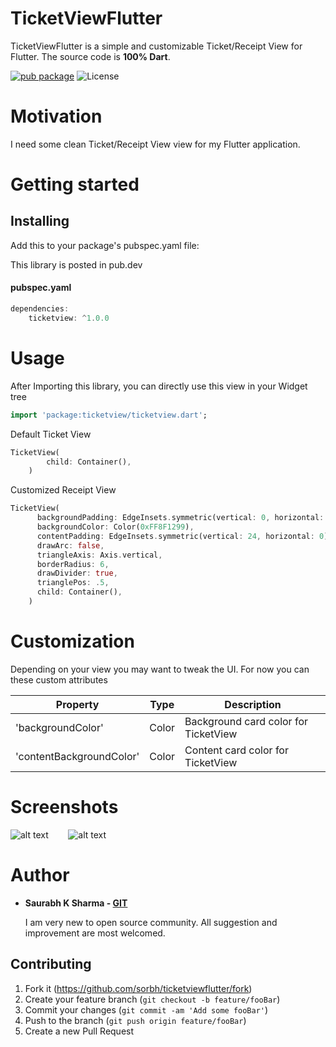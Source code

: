 
# TicketViewFlutter
TicketViewFlutter is a simple and customizable Ticket/Receipt View for Flutter.
The source code is **100% Dart**.

[![pub package](https://img.shields.io/pub/v/ticketview.svg?style=flat-square)](https://pub.dartlang.org/packages/kdgaugeview) ![License](https://img.shields.io/badge/License-BSD%203--Clause-blue.svg?style=flat-square)


# Motivation

I need some clean Ticket/Receipt View view for my Flutter application.

# Getting started

## Installing
Add this to your package's pubspec.yaml file:

This library is posted in pub.dev

#### pubspec.yaml
```dart
dependencies:  
	ticketview: ^1.0.0
```

# Usage

After Importing this library, you can directly use this view in your Widget tree

```dart
import 'package:ticketview/ticketview.dart';
```

Default Ticket View
```dart
TicketView(
        child: Container(),
    )
```

Customized Receipt View

```Dart
TicketView(
      backgroundPadding: EdgeInsets.symmetric(vertical: 0, horizontal: 20),
      backgroundColor: Color(0xFF8F1299),
      contentPadding: EdgeInsets.symmetric(vertical: 24, horizontal: 0),
      drawArc: false,
      triangleAxis: Axis.vertical,
      borderRadius: 6,
      drawDivider: true,
      trianglePos: .5,
      child: Container(),
    )
```


# Customization
  Depending on your view you may want to tweak the UI. For now you can these custom attributes

  | Property | Type | Description |
  |----------|------|-------------|
  | 'backgroundColor' | Color | Background card color for TicketView |
  | 'contentBackgroundColor' | Color | Content card color for TicketView |



# Screenshots
![alt text](https://github.com/sorbh/ticketviewflutter/blob/master/raw/1.jpg)&nbsp;&nbsp;&nbsp;&nbsp;&nbsp;&nbsp;&nbsp;&nbsp;![alt text](https://github.com/sorbh/ticketviewflutter/blob/master/raw/2.jpg)


 


# Author
  * **Saurabh K Sharma - [GIT](https://github.com/Sorbh)**
  
      I am very new to open source community. All suggestion and improvement are most welcomed. 
  
 
## Contributing

1. Fork it (<https://github.com/sorbh/ticketviewflutter/fork>)
2. Create your feature branch (`git checkout -b feature/fooBar`)
3. Commit your changes (`git commit -am 'Add some fooBar'`)
4. Push to the branch (`git push origin feature/fooBar`)
5. Create a new Pull Request

